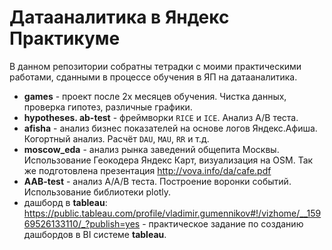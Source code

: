 # Датааналитика в Яндекс Практикуме

В данном репозитории собратны тетрадки с моими практическими работами, сданными в процессе обучения в ЯП на датааналитика.
* __games__ - проект после 2х месяцев обучения. Чистка данных, проверка гипотез, различные графики.
* __hypotheses. ab-test__ - фреймворки `RICE` и `ICE`. Анализ A/B теста.
* __afisha__ - анализ бизнес показателей на основе логов Яндекс.Афиша. Когортный анализ. Расчёт `DAU`, `MAU`, `RR` и т.д.
* __moscow_eda__ - анализ рынка заведений общепита Москвы. Использование Геокодера Яндекс Карт, визуализация на OSM. Так же подготовлена презентация http://vova.info/da/cafe.pdf
* __AAB-test__ - анализ A/A/B теста. Построение воронки событий. Использование библиотеки plotly.
* дашборд в __tableau__: https://public.tableau.com/profile/vladimir.gumennikov#!/vizhome/__15969526133110/_?publish=yes - практическое задание по созданию дашбордов в BI системе __tableau__.
